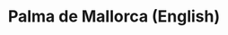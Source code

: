 ---
slug: Palma de Mallorca (English)
title: Palma de Mallorca (English)
authors: Noka
tags: [travel, Palma de Mallorca, backpacking, in-budget]
---